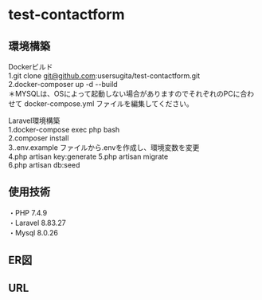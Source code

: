 # test-contactform
## 環境構築  
Dockerビルド  
1.git clone git@github.com:usersugita/test-contactform.git  
2.docker-composer up -d --build  
＊MYSQLは、OSによって起動しない場合がありますのでそれぞれのPCに合わせて docker-compose.yml ファイルを編集してください。  

Laravel環境構築  
1.docker-compose exec php bash  
2.composer install  
3..env.example ファイルから.envを作成し、環境変数を変更  
4.php artisan key:generate
5.php artisan migrate  
6.php artisan db:seed  

  
## 使用技術  
・PHP 7.4.9  
・Laravel 8.83.27  
・Mysql 8.0.26
## ER図
## URL
